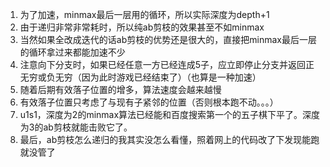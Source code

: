 1. 为了加速，minmax最后一层用的循环，所以实际深度为depth+1
2. 由于递归非常非常耗时，所以纯ab剪枝的效果甚至不如minmax
3. 当然如果全改成迭代的话ab剪枝的优势还是很大的，直接把minmax最后一层的循环拿过来都能加速不少
4. 注意向下分支时，如果已经任意一方已经连成5子，应立即停止分支并返回正无穷或负无穷（因为此时游戏已经结束了）（也算是一种加速）
5. 随着后期有效落子位置的增多，算法速度会越来越慢
6. 有效落子位置只考虑了与现有子紧邻的位置（否则根本跑不动。。。）
7. u1s1，深度为2的minmax算法已经能和百度搜索第一个的五子棋下平了。深度为3的ab剪枝就能击败它了。
8. 最后，ab剪枝怎么递归的我其实没怎么看懂，照着网上的代码改了下发现能跑就没管了
